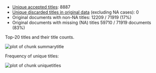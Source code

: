 -   [Unique accepted titles](output.tables/title_accepted.csv): 8887
-   [Unique discarded titles in original
    data](output.tables/title_discarded.csv) (excluding NA cases): 0
-   Original documents with non-NA titles: 12209 / 71919 (17%)
-   Original documents with missing (NA) titles 59710 / 71919 documents
    (83%)

Top-20 titles and their title counts.

![plot of chunk
summarytitle](figure/rmd_title_uniform_summarytitle-1.png)

Frequency of unique titles:

![plot of chunk
uniquetitles](figure/rmd_title_uniform_uniquetitles-1.png)
